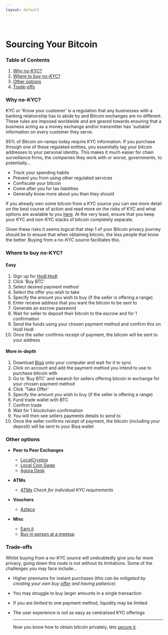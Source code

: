 ```yaml
---
layout: default
---
```

<br/>

# Sourcing Your Bitcoin

### Table of Contents

1.  [Why no-KYC?](#why-no-kyc)
2.  [Where to buy no-KYC?](#where-to-buy-no-kyc)
3.  [Other options](#other-options)
4.  [Trade-offs](#trade-offs)

### Why no-KYC?

KYC or 'Know your customer' is a regulation that any businesses with a banking relationship has to abide by and Bitcoin exchanges are no different. These rules are imposed worldwide and are geared towards ensuring that a business acting as a money exchange and/or transmitter has 'suitable' information on every customer they serve.

95% of Bitcoin on-ramps today require KYC information. If you purchase through one of these regulated entities, you essentially tag your bitcoin addresses to your personal identity. This makes it much easier for chain surveillance firms, the companies they work with or worse, governments, to potentially... 

* Track your spending habits
* Prevent you from using other regulated services
* Confiscate your bitcoin
* Come after you for tax liabilities
* Generally know more about you than they should 

If you already own some bitcoin from a KYC source you can see more detail on the best course of action and read more on the risks of KYC and what options are available to you [here](https://bitcoinqna.github.io/noKYConly/). At the very least, ensure that you keep your KYC and non-KYC stacks of bitcoin completely separate.

Given these risks it seems logical that step 1 of your Bitcoin privacy journey should be to ensure that when obtaining bitcoin, the less people that know the better. Buying from a no-KYC source facilitates this.

### Where to buy no-KYC?

#### Easy

1.  Sign up for [Hodl Hodl](https://hodlhodl.com/)
2.  Click 'Buy BTC'
3.  Select desired payment method
4.  Select the offer you wish to take
5.  Specify the amount you wish to buy (if the seller is offering a range) 
6.  Enter receive address that you want the bitcoin to be sent to
7.  Generate an escrow password
8.  Wait for seller to deposit their bitcoin to the escrow and for 1 confirmation
9.  Send the funds using your chosen payment method and confirm this on Hodl Hodl
10. Once the seller confirms receipt of payment, the bitcoin will be sent to your address


#### More in-depth

1.  Download [Bisq](https://bisq.network/downloads/) onto your computer and wait for it to sync
2.  Click on account and add the payment method you intend to use to purchase bitcoin with
3.  Go to 'Buy BTC' and seearch for sellers offering bitcoin in exchange for your chosen payment method
4.  Click 'Take Offer'
5.  Specify the amount you wish to buy (if the seller is offering a range) 
6.  Fund trade wallet with BTC
7.  Confirm trade
8.  Wait for 1 blockchain confirmation
9.  You will then see sellers payments details to send to
10. Once the seller confirms receipt of payment, the bitcoin (including your deposit) will be sent to your Bisq wallet

### Other options

- **Peer to Peer Exchanges**
  - [LocalCryptos](https://localcryptos.com/)
  - [Local Coin Swap](https://localcoinswap.com/)
  - [Agora Desk](https://agoradesk.com/)
  
- **ATMs**
  - [ATMs](https://coinatmradar.com/) *Check for individual KYC requirements*

- **Vouchers**
  - [Azteco](https://azte.co/index.php#intro)
  
- **Misc**
  - [Earn it]()
  - [Buy in person at a meetup](https://bitcoin-only.com/#meetups)
  
  
### Trade-offs

Whilst buying from a no-KYC source will undoubtedly give you far more privacy, going down this route is not without its limitations. Some of the challenges you may face include...

* Higher premiums for instant purchases (*this can be mitigated by creating your own buy [offer](https://www.bitcoinqna.com/post/creating-a-buy-offer-on-hodl-hodl) and having patience*)
* You may struggle to buy larger amounts in a single transaction
* If you are limited to one payment method, liquidity may be limited
* The user experience is not as easy as centralised KYC offerings
  
  ***
  
  Now you know how to obtain bitcoin privately, lets [secure it](https://bitcoinprivacy.guide/secure.html).
  
  
  
